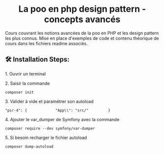 <h1 align="center" id="title">La poo en php design pattern - concepts avancés</h1>

<p id="description">Cours couvrant les notions avancées de la poo en PHP et les design pattern les plus connus. Mise en place d'exemples de code et contenu théorique de cours dans les fichiers readme associés.</p>

<h2>🛠️ Installation Steps:</h2>

<p>1. Ouvrir un terminal</p>

<p>2. Saisir la commande</p>

```
composer init
```

<p>3. Valider à vide et paramétrer son autoload</p>

```
"psr-4": {             "App\\": "src/"         }
```

<p>4. Ajouter le var_dumper de Symfony avec la commande</p>

```
composer require --dev symfony/var-dumper
```

<p>5. Si besoin recharger le fichier autoload</p>

```
composer dump-autoload
```
